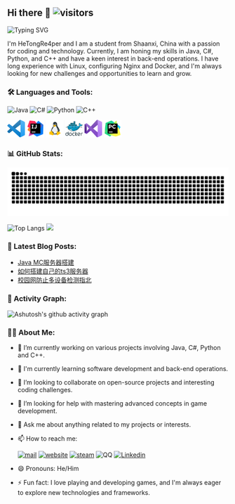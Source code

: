 ## Hi there 👋 ![visitors](https://visitor-badge.imlete.cn/badge?id=github.hetongre4per&color=blue)

![Typing SVG](https://readme-typing-svg.demolab.com/?lines=Hi!+Here+is+HeTongRe4per)

I'm HeTongRe4per and I am a student from Shaanxi, China with a passion for coding and technology. Currently, I am honing my skills in Java, C#, Python, and C++ and have a keen interest in back-end operations. I have long experience with Linux, configuring Nginx and Docker, and I'm always looking for new challenges and opportunities to learn and grow.

### 🛠️ Languages and Tools:

![Java](https://custom-icon-badges.demolab.com/badge/-Java-E76E00.svg?style=flat-square&logo=java&logoColor=white)
![C#](https://custom-icon-badges.demolab.com/badge/-C%23-512BD4.svg?style=flat-square&logo=csharp-hetongre4per&logoColor=white)
![Python](https://custom-icon-badges.demolab.com/badge/-Python-3776AB.svg?style=flat-square&logo=python&logoColor=white)
![C++](https://img.shields.io/badge/C%2B%2B-1?style=flat-square&logo=C%2B%2B&logoColor=white&labelColor=C%2B%2B&color=00599C)

<code><a href="https://code.visualstudio.com/" target="_blank"><img height="40" src="https://raw.githubusercontent.com/HeTongRe4per/HeTongRe4per/main/.github/icons/vscode.svg"></a></code>
<code><a href="https://www.jetbrains.com/zh-cn/idea/" target="_blank"><img height="40" src="https://raw.githubusercontent.com/HeTongRe4per/HeTongRe4per/main/.github/icons/intellijidea.svg"></a></code>
<code><a href="https://ubuntu.com/" target="_blank"><img height="40" src="https://raw.githubusercontent.com/HeTongRe4per/HeTongRe4per/main/.github/icons/linux.svg"></a></code>
<code><a href="https://www.docker.com/" target="_blank"><img height="40" src="https://raw.githubusercontent.com/HeTongRe4per/HeTongRe4per/main/.github/icons/docker.svg"></a></code>
<code><a href="https://visualstudio.microsoft.com/" target="_blank"><img height="40" src="https://raw.githubusercontent.com/HeTongRe4per/HeTongRe4per/main/.github/icons/visualstudio.svg"></a></code>
<code><a href="https://www.jetbrains.com/zh-cn/pycharm/" target="_blank"><img height="40" src="https://raw.githubusercontent.com/HeTongRe4per/HeTongRe4per/main/.github/icons/pycharm.svg"></a></code>

### 📊 GitHub Stats:

![snk](https://raw.githubusercontent.com/HeTongRe4per/HeTongRe4per/output/github-contribution-grid-snake-dark.svg)

![Top Langs](https://github-readme-stats.vercel.app/api/top-langs/?username=HeTongRe4per&layout=donut&theme=github_dark) ![](http://github-profile-summary-cards.vercel.app/api/cards/stats?username=HeTongRe4per&theme=github_dark)

### 📖 Latest Blog Posts:

<!-- BLOG-POST-LIST:START -->
- [Java MC服务器搭建](https://hetong-re4per.com/post/mcserver-build)
- [如何搭建自己的ts3服务器](https://hetong-re4per.com/post/ts3server-build)
- [校园网防止多设备检测指北](https://hetong-re4per.com/post/multi-device-detection)
<!-- BLOG-POST-LIST:END -->

### 🚀 Activity Graph:

![Ashutosh's github activity graph](https://github-readme-activity-graph.vercel.app/graph?username=HeTongRe4per&theme=github)

### 👨‍💻 About Me:

- 🔭 I’m currently working on various projects involving Java, C#, Python and C++.
- 🌱 I'm currently learning software development and back-end operations.
- 👯 I’m looking to collaborate on open-source projects and interesting coding challenges.
- 🤔 I’m looking for help with mastering advanced concepts in game development.
- 💬 Ask me about anything related to my projects or interests.
- 📫 How to reach me: 
    
    [![mail](https://custom-icon-badges.demolab.com/badge/zhang_zlf%40outlook.com-EA4335?style=for-the-badge&logo=mail&label=mail&logoColor=white)](mailto:zhang_zlf@outlook.com) [![website](https://custom-icon-badges.demolab.com/badge/%E7%9E%B3%E3%81%AEBlog-025BBF?style=for-the-badge&logo=website&label=Website&logoColor=white)](https://hetong-re4per.com/) [![steam](https://img.shields.io/badge/HeTongRe4per-Steam?style=for-the-badge&logo=steam&logoColor=white&label=Steam&color=000000)](https://steamcommunity.com/id/he_tong/) ![QQ](https://custom-icon-badges.demolab.com/badge/1966377423-1EBAFC?style=for-the-badge&logo=tencentqq&label=QQ&logoColor=white) [![Linkedin](https://custom-icon-badges.demolab.com/badge/%E8%A4%90%E7%9E%B3%E3%81%95%E3%82%93-0A66C2?style=for-the-badge&logo=linkin&label=Linkedin&logoColor=white&link=v)](https://www.linkedin.com/in/hetong-re4per/)

- 😄 Pronouns: He/Him
- ⚡ Fun fact: I love playing and developing games, and I'm always eager to explore new technologies and frameworks.
